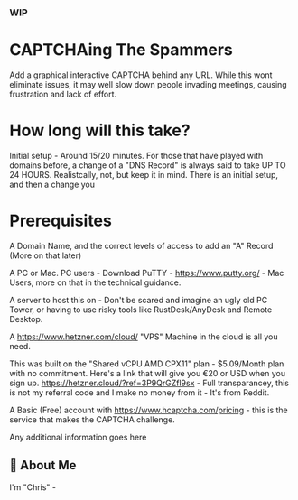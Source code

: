 ### WIP

# CAPTCHAing The Spammers

Add a graphical interactive CAPTCHA behind any URL. While this wont  eliminate issues, it may well slow down people invading meetings, causing frustration and lack of effort. 

# How long will this take?

Initial setup - Around 15/20 minutes. For those that have played with domains before, a change of a "DNS Record" is always said to take UP TO 24 HOURS. Realistcally, not, but keep it in mind. There is an initial setup, and then a change you 

# Prerequisites 

A Domain Name, and the correct levels of access to add an "A" Record (More on that later)

A PC or Mac. PC users - Download PuTTY - https://www.putty.org/ - Mac Users, more on that in the technical guidance. 

A server to host this on - Don't be scared and imagine an ugly old PC Tower, or having to use risky tools like RustDesk/AnyDesk and Remote Desktop. 

A https://www.hetzner.com/cloud/ "VPS" Machine in the cloud is all you need.

This was built on the "Shared vCPU AMD CPX11" plan - $5.09/Month plan with no commitment. Here's a link that will give you €⁠20 or USD when you sign up. https://hetzner.cloud/?ref=3P9QrGZfl9sx - Full transparancey, this is not my referral code and I make no money from it - It's from Reddit. 

A Basic (Free) account with https://www.hcaptcha.com/pricing - this is the service that makes the CAPTCHA challenge. 







Any additional information goes here


## 🚀 About Me
I'm "Chris" -
